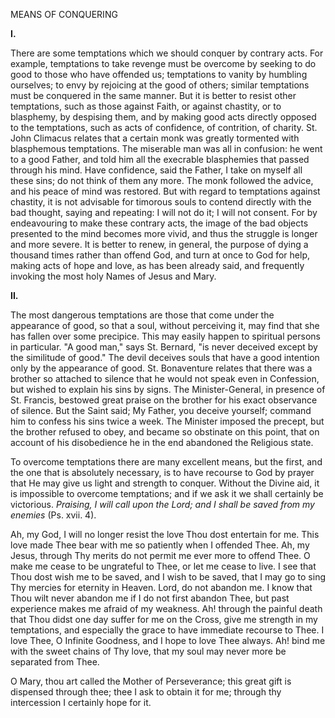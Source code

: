 
MEANS OF CONQUERING

**I\.**

There are some temptations which we should conquer by contrary acts. For example, temptations to take revenge must be overcome by seeking to do good to those who have offended us; temptations to vanity by humbling ourselves; to envy by rejoicing at the good of others; similar temptations must be conquered in the same manner. But it is better to resist other temptations, such as those against Faith, or against chastity, or to blasphemy, by despising them, and by making good acts directly opposed to the temptations, such as acts of confidence, of contrition, of charity. St. John Climacus relates that a certain monk was greatly tormented with blasphemous temptations. The miserable man was all in confusion: he went to a good Father, and told him all the execrable blasphemies that passed through his mind. Have confidence, said the Father, I take on myself all these sins; do not think of them any more. The monk followed the advice, and his peace of mind was restored. But with regard to temptations against chastity, it is not advisable for timorous souls to contend directly with the bad thought, saying and repeating: I will not do it; I will not consent. For by endeavouring to make these contrary acts, the image of the bad objects presented to the mind becomes more vivid, and thus the struggle is longer and more severe. It is better to renew, in general, the purpose of dying a thousand times rather than offend God, and turn at once to God for help, making acts of hope and love, as has been already said, and frequently invoking the most holy Names of Jesus and Mary.

**II\.**

The most dangerous temptations are those that come under the appearance of good, so that a soul, without perceiving it, may find that she has fallen over some precipice. This may easily happen to spiritual persons in particular. \"A good man,\" says St. Bernard, \"is never deceived except by the similitude of good.\" The devil deceives souls that have a good intention only by the appearance of good. St. Bonaventure relates that there was a brother so attached to silence that he would not speak even in Confession, but wished to explain his sins by signs. The Minister-General, in presence of St. Francis, bestowed great praise on the brother for his exact observance of silence. But the Saint said; My Father, you deceive yourself; command him to confess his sins twice a week. The Minister imposed the precept, but the brother refused to obey, and became so obstinate on this point, that on account of his disobedience he in the end abandoned the Religious state.

To overcome temptations there are many excellent means, but the first, and the one that is absolutely necessary, is to have recourse to God by prayer that He may give us light and strength to conquer. Without the Divine aid, it is impossible to overcome temptations; and if we ask it we shall certainly be victorious. *Praising, I will call upon the Lord; and I shall be saved from my enemies* (Ps. xvii. 4).

Ah, my God, I will no longer resist the love Thou dost entertain for me. This love made Thee bear with me so patiently when I offended Thee. Ah, my Jesus, through Thy merits do not permit me ever more to offend Thee. O make me cease to be ungrateful to Thee, or let me cease to live. I see that Thou dost wish me to be saved, and I wish to be saved, that I may go to sing Thy mercies for eternity in Heaven. Lord, do not abandon me. I know that Thou wilt never abandon me if I do not first abandon Thee, but past experience makes me afraid of my weakness. Ah! through the painful death that Thou didst one day suffer for me on the Cross, give me strength in my temptations, and especially the grace to have immediate recourse to Thee. I love Thee, O Infinite Goodness, and I hope to love Thee always. Ah! bind me with the sweet chains of Thy love, that my soul may never more be separated from Thee.

O Mary, thou art called the Mother of Perseverance; this great gift is dispensed through thee; thee I ask to obtain it for me; through thy intercession I certainly hope for it.

